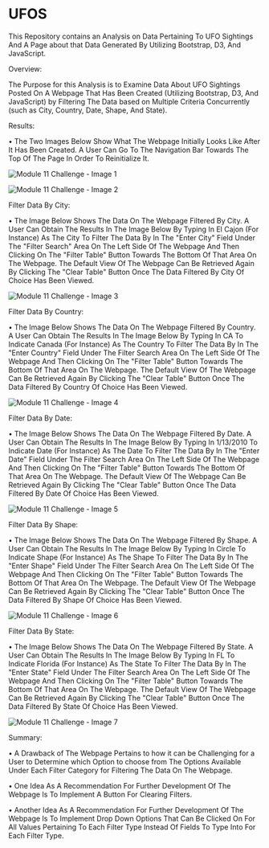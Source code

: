 # UFOS

This Repository contains an Analysis on Data Pertaining To UFO Sightings And A Page about that Data Generated By Utilizing Bootstrap, D3, And JavaScript.



Overview:

The Purpose for this Analysis is to Examine Data About UFO Sightings Posted On A Webpage That Has Been Created (Utilizing Bootstrap, D3, And JavaScript) by Filtering The Data based on Multiple Criteria Concurrently (such as City, Country, Date, Shape, And State). 


Results:

• The Two Images Below Show What The Webpage Initially Looks Like After It Has Been Created. A User Can Go To The Navigation Bar Towards The Top Of The Page In Order To Reinitialize It. 


![Module 11 Challenge - Image 1](https://user-images.githubusercontent.com/80506578/188503508-dcd73b45-7174-45af-b535-4b6d99a16928.png)


![Module 11 Challenge - Image 2](https://user-images.githubusercontent.com/80506578/188503538-b6215d0b-08c9-4ef1-bc36-7172a30f770b.png)


Filter Data By City:

• The Image Below Shows The Data On The Webpage Filtered By City. A User Can Obtain The Results In The Image Below By Typing In El Cajon (For Instance) As The City To Filter The Data By In The "Enter City" Field Under The "Filter Search" Area On The Left Side Of The Webpage And Then Clicking On The "Filter Table" Button Towards The Bottom Of That Area On The Webpage. The Default View Of The Webpage Can Be Retrieved Again By Clicking The "Clear Table" Button Once The Data Filtered By City Of Choice Has Been Viewed.


![Module 11 Challenge - Image 3](https://user-images.githubusercontent.com/80506578/188504981-64aaf38a-5d93-4081-b6c5-b90c573c5000.png)


Filter Data By Country:

• The Image Below Shows The Data On The Webpage Filtered By Country. A User Can Obtain The Results In The Image Below By Typing In CA To Indicate Canada (For Instance) As The Country To Filter The Data By In The "Enter Country" Field Under The Filter Search Area On The Left Side Of The Webpage And Then Clicking On The "Filter Table" Button Towards The Bottom Of That Area On The Webpage. The Default View Of The Webpage Can Be Retrieved Again By Clicking The "Clear Table" Button Once The Data Filtered By Country Of Choice Has Been Viewed. 


![Module 11 Challenge - Image 4](https://user-images.githubusercontent.com/80506578/188512209-3386db3d-128c-4202-9da5-4726816ddca6.png)


Filter Data By Date:

• The Image Below Shows The Data On The Webpage Filtered By Date. A User Can Obtain The Results In The Image Below By Typing In 1/13/2010 To Indicate Date (For Instance) As The Date To Filter The Data By In The "Enter Date" Field Under The Filter Search Area On The Left Side Of The Webpage And Then Clicking On The "Filter Table" Button Towards The Bottom Of That Area On The Webpage. The Default View Of The Webpage Can Be Retrieved Again By Clicking The "Clear Table" Button Once The Data Filtered By Date Of Choice Has Been Viewed. 


![Module 11 Challenge - Image 5](https://user-images.githubusercontent.com/80506578/188513210-5b0f1c62-658d-459c-aae6-881005b90f9c.png)


Filter Data By Shape:

• The Image Below Shows The Data On The Webpage Filtered By Shape. A User Can Obtain The Results In The Image Below By Typing In Circle To Indicate Shape (For Instance) As The Shape To Filter The Data By In The "Enter Shape" Field Under The Filter Search Area On The Left Side Of The Webpage And Then Clicking On The "Filter Table" Button Towards The Bottom Of That Area On The Webpage. The Default View Of The Webpage Can Be Retrieved Again By Clicking The "Clear Table" Button Once The Data Filtered By Shape Of Choice Has Been Viewed. 


![Module 11 Challenge - Image 6](https://user-images.githubusercontent.com/80506578/188529136-e1daf3a1-3988-4d77-aff5-2c39b24bb792.png)


Filter Data By State:

• The Image Below Shows The Data On The Webpage Filtered By State. A User Can Obtain The Results In The Image Below By Typing In FL To Indicate Florida (For Instance) As The State To Filter The Data By In The "Enter State" Field Under The Filter Search Area On The Left Side Of The Webpage And Then Clicking On The "Filter Table" Button Towards The Bottom Of That Area On The Webpage. The Default View Of The Webpage Can Be Retrieved Again By Clicking The "Clear Table" Button Once The Data Filtered By State Of Choice Has Been Viewed.


![Module 11 Challenge - Image 7](https://user-images.githubusercontent.com/80506578/188536703-fc361d9c-ba73-4d0c-a07b-f0e48fdcd00f.png)



Summary:

• A Drawback of The Webpage Pertains to how it can be Challenging for a User to Determine which Option to choose from The Options Available Under Each Filter Category for Filtering The Data On The Webpage.

• One Idea As A Recommendation For Further Development Of The Webpage Is To Implement A Button For Clearing Filters.

• Another Idea As A Recommendation For Further Development Of The Webpage Is To Implement Drop Down Options That Can Be Clicked On For All Values Pertaining To Each Filter Type Instead Of Fields To Type Into For Each Filter Type.
 








